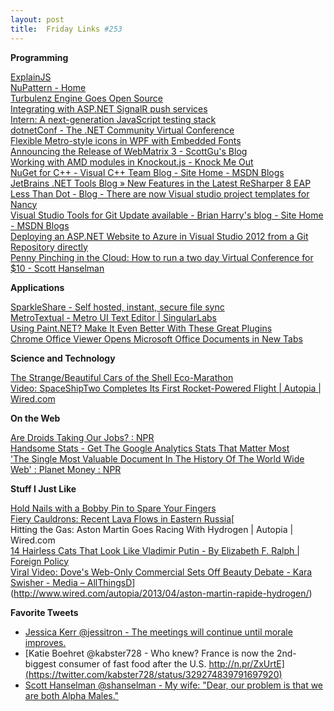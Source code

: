 ```yaml
---
layout: post
title:  Friday Links #253
---
```

**Programming**

[ExplainJS](http://www.explainjs.com/)  
[NuPattern - Home](https://nupattern.codeplex.com/)  
[Turbulenz Engine Goes Open Source](http://news.turbulenz.com/post/49430669886/turbulenz-engine-goes-open-source)  
[Integrating with ASP.NET SignalR push services](http://henriquat.re/server-integration/signalr/integrateWithSignalRHubs.html)  
[Intern: A next-generation JavaScript testing stack](http://theintern.io/)  
[dotnetConf - The .NET Community Virtual Conference](http://live.dotnetconf.net/2013-04)  
[Flexible Metro-style icons in WPF with Embedded Fonts](http://learnwpf.com/post/2012/03/19/Flexible-Metro-style-icons-in-WPF-with-Embedded-Fonts.aspx)  
[Announcing the Release of WebMatrix 3 - ScottGu's Blog](http://weblogs.asp.net/scottgu/archive/2013/05/01/announcing-the-release-of-webmatrix-3.aspx)  
[Working with AMD modules in Knockout.js - Knock Me Out](http://www.knockmeout.net/2013/05/knockout-amd-helpers-plugin.html)  
[NuGet for C++ - Visual C++ Team Blog - Site Home - MSDN Blogs](http://blogs.msdn.com/b/vcblog/archive/2013/04/26/nuget-for-c.aspx)  
[JetBrains .NET Tools Blog » New Features in the Latest ReSharper 8 EAP](http://blogs.jetbrains.com/dotnet/2013/04/new-features-in-the-latest-resharper-8-ea/)  
[Less Than Dot - Blog - There are now Visual studio project templates for Nancy](http://blogs.lessthandot.com/index.php/WebDev/ServerProgramming/there-are-now-visual-studio)  
[Visual Studio Tools for Git Update available - Brian Harry's blog - Site Home - MSDN Blogs](http://blogs.msdn.com/b/bharry/archive/2013/04/26/visual-studio-tools-for-git-update-available.aspx)  
[Deploying an ASP.NET Website to Azure in Visual Studio 2012 from a Git Repository directly](http://www.dotnetcurry.com/ShowArticle.aspx?ID=881)  
[Penny Pinching in the Cloud: How to run a two day Virtual Conference for $10 - Scott Hanselman](http://www.hanselman.com/blog/PennyPinchingInTheCloudHowToRunATwoDayVirtualConferenceFor10.aspx)

**Applications**

[SparkleShare - Self hosted, instant, secure file sync](http://sparkleshare.org/)  
[MetroTextual - Metro UI Text Editor | SingularLabs](http://singularlabs.com/software/metrotextual/)  
[Using Paint.NET? Make It Even Better With These Great Plugins](http://www.makeuseof.com/tag/using-paint-net-make-it-even-better-with-these-great-plugins/)  
[Chrome Office Viewer Opens Microsoft Office Documents in New Tabs](http://lifehacker.com/chrome-office-viewer-opens-microsoft-office-documents-i-484930936)

**Science and Technology**

[The Strange/Beautiful Cars of the Shell Eco-Marathon](http://www.visualnews.com/2013/04/16/the-strangebeautiful-cars-of-the-shell-eco-marathon/)  
[Video: SpaceShipTwo Completes Its First Rocket-Powered Flight | Autopia | Wired.com](http://www.wired.com/autopia/2013/04/spaceshiptwo-first-rocket-powered-flight/)

**On the Web**

[Are Droids Taking Our Jobs? : NPR](http://www.npr.org/2013/04/26/173000457/are-droids-taking-our-jobs?ft=1&f=1019)  
[Handsome Stats - Get The Google Analytics Stats That Matter Most](http://www.makeuseof.com/tag/handsome-stats/)[  
'The Single Most Valuable Document In The History Of The World Wide Web' : Planet Money : NPR](http://www.npr.org/blogs/money/2013/05/01/180255276/the-single-most-valuable-document-in-the-history-of-the-world-wide-web?ft=1&f=1019)

**Stuff I Just Like**

[Hold Nails with a Bobby Pin to Spare Your Fingers](http://lifehacker.com/hold-nails-with-a-bobby-pin-to-spare-your-fingers-478939147)  
[Fiery Cauldrons: Recent Lava Flows in Eastern Russia](http://www.visualnews.com/2013/04/29/fiery-cauldrons-recent-lava-flows-in-eastern-russia/)[  
Hitting the Gas: Aston Martin Goes Racing With Hydrogen | Autopia | Wired.com  
[14 Hairless Cats That Look Like Vladimir Putin - By Elizabeth F. Ralph | Foreign Policy](http://www.foreignpolicy.com/articles/2013/04/29/14_hairless_cats_that_look_like_vladimir_putin)  
[Viral Video: Dove's Web-Only Commercial Sets Off Beauty Debate - Kara Swisher - Media – AllThingsD](http://allthingsd.com/20130501/viral-video-doves-real-beauty-sketches-web-only-commercial-sets-off-debate/)](http://www.wired.com/autopia/2013/04/aston-martin-rapide-hydrogen/)

**Favorite Tweets**

  * [Jessica Kerr ‏@jessitron - The meetings will continue until morale improves.](https://twitter.com/jessitron/status/330062686027128833)
  * [Katie Boehret ‏@kabster728 - Who knew? France is now the 2nd-biggest consumer of fast food after the U.S. http://n.pr/ZxUrtE](https://twitter.com/kabster728/status/329274839791697920)
  * [Scott Hanselman ‏@shanselman - My wife: "Dear, our problem is that we are both Alpha Males."](https://twitter.com/shanselman/status/328597508391567361)
